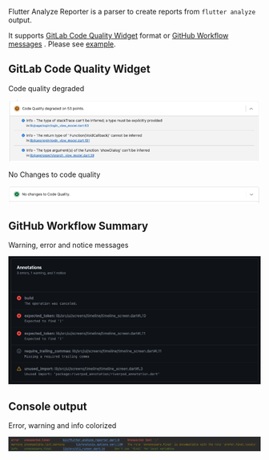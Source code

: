 Flutter Analyze Reporter is a parser to create reports from `flutter analyze` output.

It supports [GitLab Code Quality Widget](https://docs.gitlab.com/ee/ci/testing/code_quality.html)
format
or [GitHub Workflow messages](https://docs.github.com/en/actions/using-workflows/workflow-commands-for-github-actions)
. Please see [example](https://pub.dev/packages/flutter_analyze_reporter/example).

## GitLab Code Quality Widget

Code quality degraded

![GitLab Merge Request Code Quality Widget](https://raw.githubusercontent.com/andnexus/flutter_analyze_reporter/main/assets/code_quality_degraded.png "GitLab Merge Request Code Quality Widget")

No Changes to code quality

![GitLab Merge Request Code Quality Widget](https://raw.githubusercontent.com/andnexus/flutter_analyze_reporter/main/assets/no_changes_to_code_quality.png "GitLab Merge Request Code Quality Widget")

## GitHub Workflow Summary

Warning, error and notice messages

![GitHub Workflow Messages](https://raw.githubusercontent.com/andnexus/flutter_analyze_reporter/main/assets/github_workflow_summary.png "GitHub Workflow Summary")

## Console output

Error, warning and info colorized

![Error, warning and info colorized](https://raw.githubusercontent.com/andnexus/flutter_analyze_reporter/main/assets/console_output.png "Error, warning and info colorized")